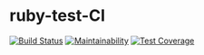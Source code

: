 # ruby-test-CI
[![Build Status](https://travis-ci.org/mickulis/ruby-test-CI.svg?branch=master)](https://travis-ci.org/mickulis/ruby-test-CI)
[![Maintainability](https://api.codeclimate.com/v1/badges/920cec1f00e7af99623e/maintainability)](https://codeclimate.com/github/mickulis/ruby-test-CI/maintainability)
[![Test Coverage](https://api.codeclimate.com/v1/badges/920cec1f00e7af99623e/test_coverage)](https://codeclimate.com/github/mickulis/ruby-test-CI/test_coverage)